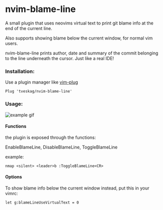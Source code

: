 # nvim-blame-line
A small plugin that uses neovims virtual text to print git blame info at the end of the current line.

Also supports showing blame below the current window, for normal vim users.

nvim-blame-line prints author, date and summary of the commit belonging to the line underneath the cursor.
Just like a real IDE!

### Installation:
Use a plugin manager like [vim-plug](https://github.com/junegunn/vim-plug)

```
Plug 'tveskag/nvim-blame-line'
```

### Usage:

![example gif](https://github.com/tveskag/nvim-blame-line/blob/master/img/example.gif "Example gif")

#### Functions
the plugin is exposed through the functions:

EnableBlameLine, 
DisableBlameLine, 
ToggleBlameLine

example:

```
nmap <silent> <leader>b :ToggleBlameLine<CR>
```

#### Options
 
To show blame info below the current window instead, put this in your vimrc:

```
let g:blameLineUseVirtualText = 0
```
